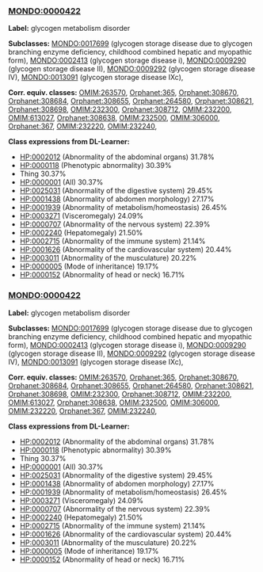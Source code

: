 
### [MONDO:0000422](http://purl.obolibrary.org/obo/MONDO_0000422)
**Label:** glycogen metabolism disorder

**Subclasses:** [MONDO:0017699](http://purl.obolibrary.org/obo/MONDO_0017699) (glycogen storage disease due to glycogen branching enzyme deficiency, childhood combined hepatic and myopathic form), [MONDO:0002413](http://purl.obolibrary.org/obo/MONDO_0002413) (glycogen storage disease i), [MONDO:0009290](http://purl.obolibrary.org/obo/MONDO_0009290) (glycogen storage disease II), [MONDO:0009292](http://purl.obolibrary.org/obo/MONDO_0009292) (glycogen storage disease IV), [MONDO:0013091](http://purl.obolibrary.org/obo/MONDO_0013091) (glycogen storage disease IXc), 

**Corr. equiv. classes:** [OMIM:263570](http://purl.obolibrary.org/obo/OMIM_263570), [Orphanet:365](http://www.orpha.net/ORDO/Orphanet_365), [Orphanet:308670](http://www.orpha.net/ORDO/Orphanet_308670), [Orphanet:308684](http://www.orpha.net/ORDO/Orphanet_308684), [Orphanet:308655](http://www.orpha.net/ORDO/Orphanet_308655), [Orphanet:264580](http://www.orpha.net/ORDO/Orphanet_264580), [Orphanet:308621](http://www.orpha.net/ORDO/Orphanet_308621), [Orphanet:308698](http://www.orpha.net/ORDO/Orphanet_308698), [OMIM:232300](http://purl.obolibrary.org/obo/OMIM_232300), [Orphanet:308712](http://www.orpha.net/ORDO/Orphanet_308712), [OMIM:232200](http://purl.obolibrary.org/obo/OMIM_232200), [OMIM:613027](http://purl.obolibrary.org/obo/OMIM_613027), [Orphanet:308638](http://www.orpha.net/ORDO/Orphanet_308638), [OMIM:232500](http://purl.obolibrary.org/obo/OMIM_232500), [OMIM:306000](http://purl.obolibrary.org/obo/OMIM_306000), [Orphanet:367](http://www.orpha.net/ORDO/Orphanet_367), [OMIM:232220](http://purl.obolibrary.org/obo/OMIM_232220), [OMIM:232240](http://purl.obolibrary.org/obo/OMIM_232240), 

**Class expressions from DL-Learner:**

- [HP:0002012](http://purl.obolibrary.org/obo/HP_0002012) (Abnormality of the abdominal organs) 31.78%
- [HP:0000118](http://purl.obolibrary.org/obo/HP_0000118) (Phenotypic abnormality) 30.39%
- Thing 30.37%
- [HP:0000001](http://purl.obolibrary.org/obo/HP_0000001) (All) 30.37%
- [HP:0025031](http://purl.obolibrary.org/obo/HP_0025031) (Abnormality of the digestive system) 29.45%
- [HP:0001438](http://purl.obolibrary.org/obo/HP_0001438) (Abnormality of abdomen morphology) 27.17%
- [HP:0001939](http://purl.obolibrary.org/obo/HP_0001939) (Abnormality of metabolism/homeostasis) 26.45%
- [HP:0003271](http://purl.obolibrary.org/obo/HP_0003271) (Visceromegaly) 24.09%
- [HP:0000707](http://purl.obolibrary.org/obo/HP_0000707) (Abnormality of the nervous system) 22.39%
- [HP:0002240](http://purl.obolibrary.org/obo/HP_0002240) (Hepatomegaly) 21.50%
- [HP:0002715](http://purl.obolibrary.org/obo/HP_0002715) (Abnormality of the immune system) 21.14%
- [HP:0001626](http://purl.obolibrary.org/obo/HP_0001626) (Abnormality of the cardiovascular system) 20.44%
- [HP:0003011](http://purl.obolibrary.org/obo/HP_0003011) (Abnormality of the musculature) 20.22%
- [HP:0000005](http://purl.obolibrary.org/obo/HP_0000005) (Mode of inheritance) 19.17%
- [HP:0000152](http://purl.obolibrary.org/obo/HP_0000152) (Abnormality of head or neck) 16.71%



### [MONDO:0000422](http://purl.obolibrary.org/obo/MONDO_0000422)
**Label:** glycogen metabolism disorder

**Subclasses:** [MONDO:0017699](http://purl.obolibrary.org/obo/MONDO_0017699) (glycogen storage disease due to glycogen branching enzyme deficiency, childhood combined hepatic and myopathic form), [MONDO:0002413](http://purl.obolibrary.org/obo/MONDO_0002413) (glycogen storage disease i), [MONDO:0009290](http://purl.obolibrary.org/obo/MONDO_0009290) (glycogen storage disease II), [MONDO:0009292](http://purl.obolibrary.org/obo/MONDO_0009292) (glycogen storage disease IV), [MONDO:0013091](http://purl.obolibrary.org/obo/MONDO_0013091) (glycogen storage disease IXc), 

**Corr. equiv. classes:** [OMIM:263570](http://purl.obolibrary.org/obo/OMIM_263570), [Orphanet:365](http://www.orpha.net/ORDO/Orphanet_365), [Orphanet:308670](http://www.orpha.net/ORDO/Orphanet_308670), [Orphanet:308684](http://www.orpha.net/ORDO/Orphanet_308684), [Orphanet:308655](http://www.orpha.net/ORDO/Orphanet_308655), [Orphanet:264580](http://www.orpha.net/ORDO/Orphanet_264580), [Orphanet:308621](http://www.orpha.net/ORDO/Orphanet_308621), [Orphanet:308698](http://www.orpha.net/ORDO/Orphanet_308698), [OMIM:232300](http://purl.obolibrary.org/obo/OMIM_232300), [Orphanet:308712](http://www.orpha.net/ORDO/Orphanet_308712), [OMIM:232200](http://purl.obolibrary.org/obo/OMIM_232200), [OMIM:613027](http://purl.obolibrary.org/obo/OMIM_613027), [Orphanet:308638](http://www.orpha.net/ORDO/Orphanet_308638), [OMIM:232500](http://purl.obolibrary.org/obo/OMIM_232500), [OMIM:306000](http://purl.obolibrary.org/obo/OMIM_306000), [OMIM:232220](http://purl.obolibrary.org/obo/OMIM_232220), [Orphanet:367](http://www.orpha.net/ORDO/Orphanet_367), [OMIM:232240](http://purl.obolibrary.org/obo/OMIM_232240), 

**Class expressions from DL-Learner:**

- [HP:0002012](http://purl.obolibrary.org/obo/HP_0002012) (Abnormality of the abdominal organs) 31.78%
- [HP:0000118](http://purl.obolibrary.org/obo/HP_0000118) (Phenotypic abnormality) 30.39%
- Thing 30.37%
- [HP:0000001](http://purl.obolibrary.org/obo/HP_0000001) (All) 30.37%
- [HP:0025031](http://purl.obolibrary.org/obo/HP_0025031) (Abnormality of the digestive system) 29.45%
- [HP:0001438](http://purl.obolibrary.org/obo/HP_0001438) (Abnormality of abdomen morphology) 27.17%
- [HP:0001939](http://purl.obolibrary.org/obo/HP_0001939) (Abnormality of metabolism/homeostasis) 26.45%
- [HP:0003271](http://purl.obolibrary.org/obo/HP_0003271) (Visceromegaly) 24.09%
- [HP:0000707](http://purl.obolibrary.org/obo/HP_0000707) (Abnormality of the nervous system) 22.39%
- [HP:0002240](http://purl.obolibrary.org/obo/HP_0002240) (Hepatomegaly) 21.50%
- [HP:0002715](http://purl.obolibrary.org/obo/HP_0002715) (Abnormality of the immune system) 21.14%
- [HP:0001626](http://purl.obolibrary.org/obo/HP_0001626) (Abnormality of the cardiovascular system) 20.44%
- [HP:0003011](http://purl.obolibrary.org/obo/HP_0003011) (Abnormality of the musculature) 20.22%
- [HP:0000005](http://purl.obolibrary.org/obo/HP_0000005) (Mode of inheritance) 19.17%
- [HP:0000152](http://purl.obolibrary.org/obo/HP_0000152) (Abnormality of head or neck) 16.71%


